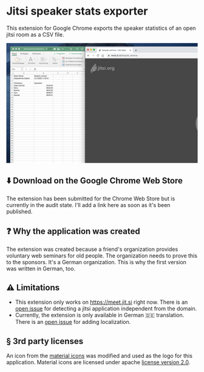 # Jitsi speaker stats exporter

This extension for Google Chrome exports the speaker statistics of an open jitsi room as a CSV file.

![Screenshot of excel table with speaker stats next to a jitsi room](./screenshot.png)

## ⬇️ Download on the Google Chrome Web Store

The extension has been submitted for the Chrome Web Store but is currently in the audit state. I'll add a link here as soon as it's been published.

## ❓ Why the application was created

The extension was created because a friend's organization provides voluntary web seminars for old people. The organization needs to prove this to the sponsors. It's a German organization. This is why the first version was written in German, too.

## ⚠️ Limitations

- This extension only works on https://meet.jit.si right now. There is an [open issue](https://github.com/Robert-Beier/jitsi-speaker-stats-exporter/issues/5) for detecting a jitsi application independent from the domain.
- Currently, the extension is only available in German 🇩🇪 translation. There is an [open issue](https://github.com/Robert-Beier/jitsi-speaker-stats-exporter/issues/3) for adding localization.

## § 3rd party licenses

An icon from the [material icons](https://material.io/resources/icons) was modified and used as the logo for this application. Material icons are licensed under apache [license version 2.0](https://www.apache.org/licenses/LICENSE-2.0.html).
